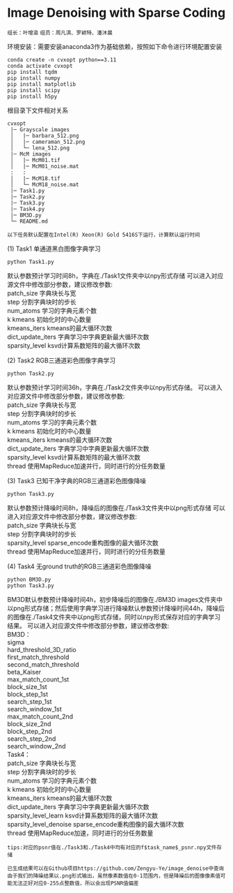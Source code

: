 # Image Denoising with Sparse Coding
`组长：叶增渝`  `组员：周凡淇、罗颖特、潘沐晨`  

环境安装：需要安装anaconda3作为基础依赖，按照如下命令进行环境配置安装
```
conda create -n cvxopt python==3.11
conda activate cvxopt
pip install tqdm
pip install numpy
pip install matplotlib
pip install scipy
pip install h5py
```

根目录下文件相对关系
```
cvxopt
 |─ Grayscale images
 │   |─ barbara_512.png
 │   |─ cameraman_512.png
 │   └─ lena_512.png
 |─ McM images
 │   |─ McM01.tif
 │   |─ McM01_noise.mat
 :   :
 │   |─ McM18.tif
 │   └─ McM18_noise.mat
 |─ Task1.py
 |─ Task2.py
 |─ Task3.py
 |─ Task4.py
 |─ BM3D.py
 └─ README.md
```
`以下任务默认配置在Intel(R) Xeon(R) Gold 5416S下运行，计算默认运行时间`  

(1) Task1  单通道黑白图像字典学习
```
python Task1.py
```
默认参数预计学习时间8h，字典在./Task1文件夹中以npy形式存储
可以进入对应源文件中修改部分参数，建议修改参数:  
patch_size  字典块长与宽  
step  分割字典块时的步长  
num_atoms  学习的字典元素个数  
k kmeans  初始化时的中心数量  
kmeans_iters  kmeans的最大循环次数  
dict_update_iters  字典学习中字典更新最大循环次数  
sparsity_level  ksvd计算系数矩阵的最大循环次数  


(2) Task2  RGB三通道彩色图像字典学习
```
python Task2.py
```
默认参数预计学习时间36h，字典在./Task2文件夹中以npy形式存储。
可以进入对应源文件中修改部分参数，建议修改参数:  
patch_size  字典块长与宽  
step  分割字典块时的步长  
num_atoms  学习的字典元素个数  
k kmeans  初始化时的中心数量  
kmeans_iters  kmeans的最大循环次数  
dict_update_iters  字典学习中字典更新最大循环次数  
sparsity_level  ksvd计算系数矩阵的最大循环次数  
thread 使用MapReduce加速并行，同时进行的分任务数量  


(3) Task3  已知干净字典的RGB三通道彩色图像降噪
```
python Task3.py
```
默认参数预计降噪时间8h，降噪后的图像在./Task3文件夹中以png形式存储
可以进入对应源文件中修改部分参数，建议修改参数:  
patch_size  字典块长与宽  
step  分割字典块时的步长  
sparsity_level  sparse_encode重构图像的最大循环次数  
thread  使用MapReduce加速并行，同时进行的分任务数量  


(4) Task4  无ground truth的RGB三通道彩色图像降噪
```
python BM3D.py
python Task3.py
```
BM3D默认参数预计降噪时间4h，初步降噪后的图像在./BM3D images文件夹中以png形式存储；然后使用字典学习进行降噪默认参数预计降噪时间44h，降噪后的图像在./Task4文件夹中以png形式存储，同时以npy形式保存对应的字典学习结果。
可以进入对应源文件中修改部分参数，建议修改参数:  
BM3D：  
sigma  
hard_threshold_3D_ratio  
first_match_threshold  
second_match_threshold  
beta_Kaiser  
max_match_count_1st  
block_size_1st  
block_step_1st  
search_step_1st  
search_window_1st  
max_match_count_2nd  
block_size_2nd  
block_step_2nd  
search_step_2nd  
search_window_2nd  
Task4：  
patch_size  字典块长与宽  
step  分割字典块时的步长  
num_atoms  学习的字典元素个数  
k kmeans  初始化时的中心数量  
kmeans_iters  kmeans的最大循环次数  
dict_update_iters  字典学习中字典更新最大循环次数  
sparsity_level_learn  ksvd计算系数矩阵的最大循环次数  
sparsity_level_denoise  sparse_encode重构图像的最大循环次数  
thread 使用MapReduce加速，同时进行的分任务数量  

`tips:对应的psnr值在./Task3和./Task4中均有对应的f$task_name$_psnr.npy文件存储`

`已生成结果可以在Github项目https://github.com/Zengyu-Ye/image_denoise中查询`  
`由于我们的降噪结果以.png形式输出，虽然像素数值在0-1范围内，但是降噪后的图像像素值可能无法正好对应0-255点整数值，所以会出现PSNR值偏差`
